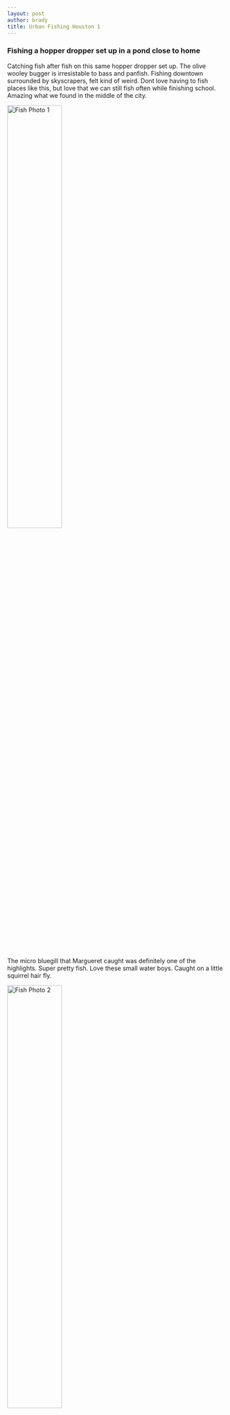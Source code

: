 ```yaml
---
layout: post
author: brady
title: Urban Fishing Houston 1
---
```


### Fishing a hopper dropper set up in a pond close to home

Catching fish after fish on this same hopper dropper set up. The olive wooley bugger is irresistable to bass and panfish. Fishing downtown surrounded by skyscrapers, felt kind of weird. Dont love having to fish places like this, but love that we can still fish often while finishing school. Amazing what we found in the middle of the city.

<img src="{{site.baseurl}}/assets/images/fishing-03-25-24/Fishing1.jpg" alt="Fish Photo 1" style="width: 50%;">

The micro bluegill that Margueret caught was definitely one of the highlights. Super pretty fish. Love these small water boys. Caught on a little squirrel hair fly.

<img src="{{site.baseurl}}/assets/images/fishing-03-25-24/Fishing2.jpg" alt="Fish Photo 2" style="width: 50%;">

A nice largemouth that I caught. Came out of nowhere and hit my fly.

<img src="{{site.baseurl}}/assets/images/fishing-03-25-24/Fishing3.jpg" alt="Fish Photo 2" style="width: 50%;">

Caught this chunker close by the micro bluegill.

<img src="{{site.baseurl}}/assets/images/fishing-03-25-24/Fishing4.jpg" alt="Fish Photo 2" style="width: 50%;">

This rascal inhaled my hopper. Caught him near this massive carp/koi that was swimming around sucking in flower blossom petals off the surface. Felt like making a cast to the carp in any of the pools in this area wouldve been cheating as they obviously wait around for people to feed them.
